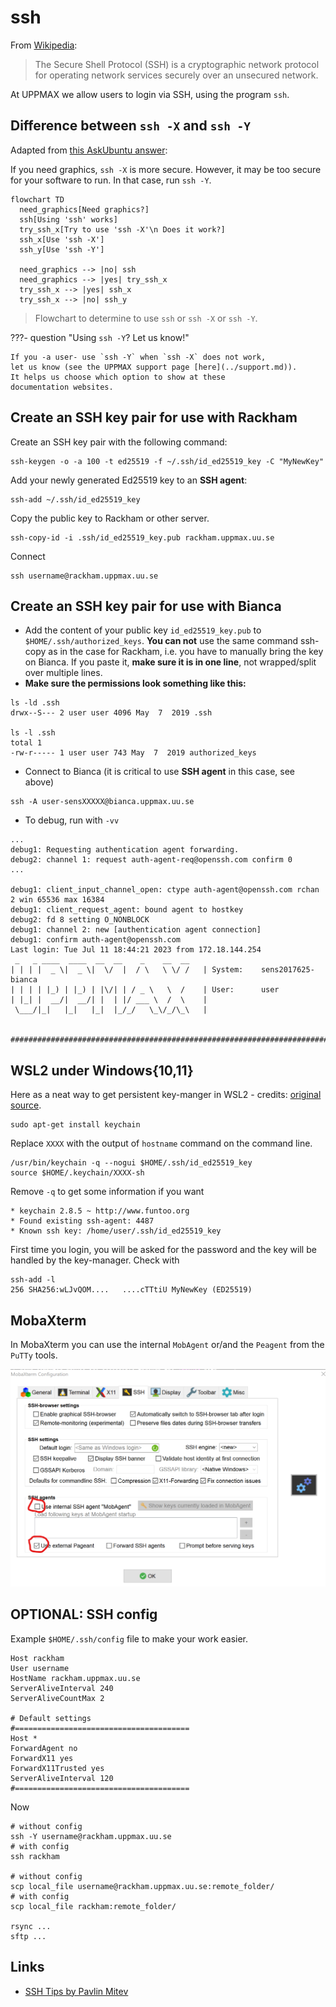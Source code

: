 # ssh

From [Wikipedia](https://en.wikipedia.org/wiki/Secure_Shell):

> The Secure Shell Protocol (SSH) is a cryptographic network protocol 
> for operating network services securely over an unsecured network.

At UPPMAX we allow users to login via SSH, using the program `ssh`.

## Difference between `ssh -X` and `ssh -Y`

Adapted from [this AskUbuntu answer](https://askubuntu.com/a/35518):

If you need graphics, `ssh -X` is more secure. 
However, it may be too secure for your software to run.
In that case, run `ssh -Y`.

```mermaid
flowchart TD
  need_graphics[Need graphics?]
  ssh[Using 'ssh' works]
  try_ssh_x[Try to use 'ssh -X'\n Does it work?]
  ssh_x[Use 'ssh -X']
  ssh_y[Use 'ssh -Y']

  need_graphics --> |no| ssh
  need_graphics --> |yes| try_ssh_x
  try_ssh_x --> |yes| ssh_x
  try_ssh_x --> |no| ssh_y
```

> Flowchart to determine to use `ssh` or `ssh -X` or `ssh -Y`.

???- question "Using `ssh -Y`? Let us know!"

    If you -a user- use `ssh -Y` when `ssh -X` does not work, 
    let us know (see the UPPMAX support page [here](../support.md)). 
    It helps us choose which option to show at these
    documentation websites.

## Create an SSH key pair for use with Rackham

Create an SSH key pair with the following command:

```
ssh-keygen -o -a 100 -t ed25519 -f ~/.ssh/id_ed25519_key -C "MyNewKey"
```

Add your newly generated Ed25519 key to an **SSH agent**:

```
ssh-add ~/.ssh/id_ed25519_key
```

Copy the public key to Rackham or other server.

```
ssh-copy-id -i .ssh/id_ed25519_key.pub rackham.uppmax.uu.se
```

Connect

```
ssh username@rackham.uppmax.uu.se
```

## Create an SSH key pair for use with Bianca

- Add the content of your public key `id_ed25519_key.pub` to 
  `$HOME/.ssh/authorized_keys`. 
  **You can not** use the same command ssh-copy as in the case for Rackham, 
  i.e. you have to manually bring the key on Bianca.
  If you paste it, **make sure it is in one line**, 
  not wrapped/split over multiple lines.
- **Make sure the permissions look something like this:**

```
ls -ld .ssh
drwx--S--- 2 user user 4096 May  7  2019 .ssh

ls -l .ssh
total 1
-rw-r----- 1 user user 743 May  7  2019 authorized_keys
```

- Connect to Bianca (it is critical to use **SSH agent** in this case, see above)

```
ssh -A user-sensXXXXX@bianca.uppmax.uu.se
```

- To debug, run with `-vv`

```
...
debug1: Requesting authentication agent forwarding.
debug2: channel 1: request auth-agent-req@openssh.com confirm 0
...

debug1: client_input_channel_open: ctype auth-agent@openssh.com rchan 2 win 65536 max 16384
debug1: client_request_agent: bound agent to hostkey
debug2: fd 8 setting O_NONBLOCK
debug1: channel 2: new [authentication agent connection]
debug1: confirm auth-agent@openssh.com
Last login: Tue Jul 11 18:44:21 2023 from 172.18.144.254
 _   _ ____  ____  __  __    _    __  __
| | | |  _ \|  _ \|  \/  |  / \   \ \/ /   | System:    sens2017625-bianca
| | | | |_) | |_) | |\/| | / _ \   \  /    | User:      user
| |_| |  __/|  __/| |  | |/ ___ \  /  \    | 
 \___/|_|   |_|   |_|  |_/_/   \_\/_/\_\   | 

  ###############################################################################
```

## WSL2 under Windows{10,11}

Here as a neat way to get persistent key-manger in WSL2 - credits: [original source](https://esc.sh/blog/ssh-agent-windows10-wsl2/).

```
sudo apt-get install keychain
```

Replace `XXXX` with the output of `hostname` command on the command line.

```
/usr/bin/keychain -q --nogui $HOME/.ssh/id_ed25519_key
source $HOME/.keychain/XXXX-sh
```

Remove `-q` to get some information if you want

```
* keychain 2.8.5 ~ http://www.funtoo.org
* Found existing ssh-agent: 4487
* Known ssh key: /home/user/.ssh/id_ed25519_key
```

First time you login, you will be asked for the password and the key will be handled by the key-manager. Check with

```
ssh-add -l
256 SHA256:wLJvQOM....   ....cTTtiU MyNewKey (ED25519)
```

## MobaXterm

In MobaXterm you can use the internal `MobAgent` or/and the `Peagent` from the `PuTTy` tools.

![](./img/mobaxterm_use_internal_ssh_agend_mobagent.png)

## OPTIONAL: SSH config

Example `$HOME/.ssh/config` file to make your work easier.

```
Host rackham
User username
HostName rackham.uppmax.uu.se
ServerAliveInterval 240
ServerAliveCountMax 2

# Default settings
#=======================================
Host *
ForwardAgent no 
ForwardX11 yes
ForwardX11Trusted yes
ServerAliveInterval 120
#=======================================
```


Now

```
# without config
ssh -Y username@rackham.uppmax.uu.se
# with config
ssh rackham

# without config
scp local_file username@rackham.uppmax.uu.se:remote_folder/
# with config
scp local_file rackham:remote_folder/

rsync ...
sftp ...
```

## Links

 * [SSH Tips by Pavlin Mitev](https://hackmd.io/@pmitev/SSH_tips)
